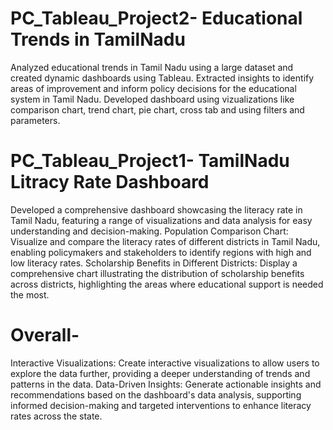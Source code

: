 # PC_Tableau_Project2- Educational Trends in TamilNadu
Analyzed educational trends in Tamil Nadu using a large dataset and created dynamic dashboards using Tableau. 
Extracted insights to identify areas of improvement and inform policy decisions for the educational system in Tamil Nadu.
Developed dashboard using vizualizations like comparison chart, trend chart, pie chart, cross tab and using filters and parameters. 

# PC_Tableau_Project1- TamilNadu Litracy Rate Dashboard
Developed a comprehensive dashboard showcasing the literacy rate in Tamil Nadu, featuring a range of visualizations and data analysis for easy understanding and decision-making.
Population Comparison Chart: Visualize and compare the literacy rates of different districts in Tamil Nadu, enabling policymakers and stakeholders to identify regions with high and low literacy rates.
Scholarship Benefits in Different Districts: Display a comprehensive chart illustrating the distribution of scholarship benefits across districts, highlighting the areas where educational support is needed the most.

# Overall- 
Interactive Visualizations: Create interactive visualizations to allow users to explore the data further, providing a deeper understanding of trends and patterns in the data.
Data-Driven Insights: Generate actionable insights and recommendations based on the dashboard's data analysis, supporting informed decision-making and targeted  interventions to enhance literacy rates across the state.
